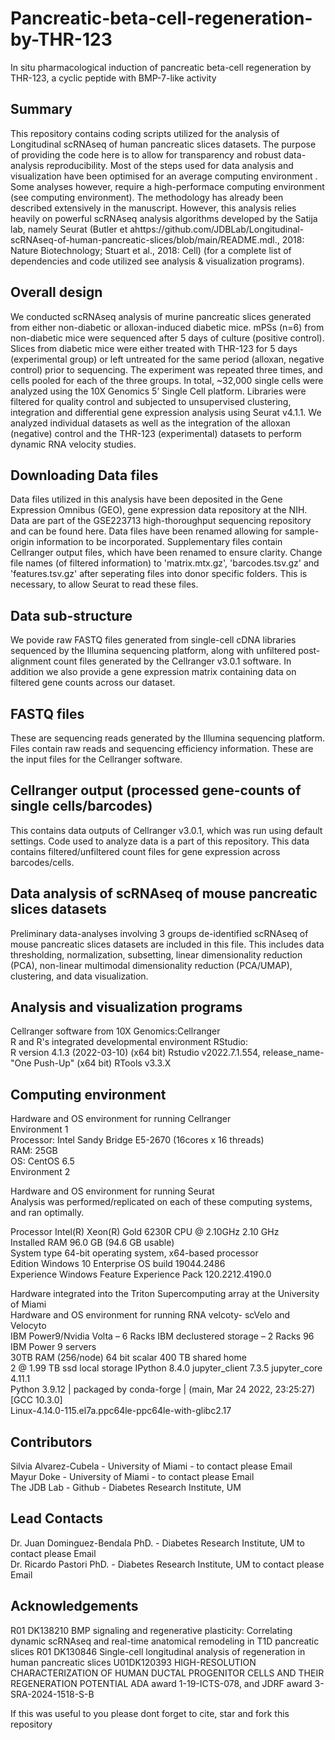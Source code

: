 # Pancreatic-beta-cell-regeneration-by-THR-123
In situ pharmacological induction of pancreatic beta-cell regeneration by THR-123, a cyclic peptide with BMP-7-like activity

Summary
--------
This repository contains coding scripts utilized for the analysis of Longitudinal scRNAseq of human pancreatic slices datasets. The purpose of providing the code here is to allow for transparency and robust data-analysis reproducibility. Most of the steps used for data analysis and visualization have been optimised for an average computing environment . Some analyses however, require a high-performace computing environment (see computing environment). The methodology has already been described extensively in the manuscript. However, this analysis relies heavily on powerful scRNAseq analysis algorithms developed by the Satija lab, namely Seurat (Butler et ahttps://github.com/JDBLab/Longitudinal-scRNAseq-of-human-pancreatic-slices/blob/main/README.mdl., 2018: Nature Biotechnology; Stuart et al., 2018: Cell) (for a complete list of dependencies and code utilized see analysis & visualization programs).

Overall design
----------------
We conducted scRNAseq analysis of murine pancreatic slices generated from either non-diabetic or alloxan-induced diabetic mice. mPSs (n=6) from non-diabetic mice were sequenced after 5 days of culture (positive control). Slices from diabetic mice were either treated with THR-123 for 5 days (experimental group) or left untreated for the same period (alloxan, negative control) prior to sequencing. The experiment was repeated three times, and cells pooled for each of the three groups. In total, ~32,000 single cells were analyzed using the 10X Genomics 5’ Single Cell platform. Libraries were filtered for quality control and subjected to unsupervised clustering, integration and differential gene expression analysis using Seurat v4.1.1. We analyzed individual datasets as well as the integration of the alloxan (negative) control and the THR-123 (experimental) datasets to perform dynamic RNA velocity studies.

Downloading Data files
-----------------------------
Data files utilized in this analysis have been deposited in the Gene Expression Omnibus (GEO), gene expression data repository at the NIH. Data are part of the GSE223713 high-thoroughput sequencing repository and can be found here. Data files have been renamed allowing for sample-origin information to be incorporated. Supplementary files contain Cellranger output files, which have been renamed to ensure clarity. Change file names (of filtered information) to 'matrix.mtx.gz', 'barcodes.tsv.gz' and 'features.tsv.gz' after seperating files into donor specific folders. This is necessary, to allow Seurat to read these files. 

Data sub-structure
------------------------
We povide raw FASTQ files generated from single-cell cDNA libraries sequenced by the Illumina sequencing platform, along with unfiltered post-alignment count files generated by the Cellranger v3.0.1 software. In addition we also provide a gene expression matrix containing data on filtered gene counts across our dataset.

FASTQ files
------------------
These are sequencing reads generated by the Illumina sequencing platform. Files contain raw reads and sequencing efficiency information. These are the input files for the Cellranger software.

Cellranger output (processed gene-counts of single cells/barcodes)
---------------------------------------------------
This contains data outputs of Cellranger v3.0.1, which was run using default settings. Code used to analyze data is a part of this repository. This data contains filtered/unfiltered count files for gene expression across barcodes/cells.

Data analysis of scRNAseq of mouse pancreatic slices datasets
----------------------------------------------------------------------------------------
Preliminary data-analyses involving 3 groups de-identified scRNAseq of mouse pancreatic slices datasets are included in this file. This includes data thresholding, normalization, subsetting, linear dimensionality reduction (PCA), non-linear multimodal dimensionality reduction (PCA/UMAP), clustering, and data visualization.

Analysis and visualization programs
--------------------------------------------
Cellranger software from 10X Genomics:Cellranger  
R and R's integrated developmental environment RStudio:     
R version 4.1.3 (2022-03-10) (x64 bit)
Rstudio v2022.7.1.554, release_name- "One Push-Up" (x64 bit)
RTools v3.3.X

Computing environment
-----------------------
Hardware and OS environment for running Cellranger    
Environment 1  
Processor: Intel Sandy Bridge E5-2670 (16cores x 16 threads)    
RAM: 25GB   
OS: CentOS 6.5    
Environment 2   

Hardware and OS environment for running Seurat     
Analysis was performed/replicated on each of these computing systems, and ran optimally.  

Processor	Intel(R) Xeon(R) Gold 6230R CPU @ 2.10GHz   2.10 GHz  
Installed RAM	96.0 GB (94.6 GB usable)  
System type	64-bit operating system, x64-based processor  
Edition	Windows 10 Enterprise 
OS build	19044.2486  
Experience	Windows Feature Experience Pack 120.2212.4190.0 

Hardware integrated into the Triton Supercomputing array at the University of Miami   
Hardware and OS environment for running RNA velcoty- scVelo and Velocyto  
IBM Power9/Nvidia Volta – 6 Racks 
IBM declustered storage – 2 Racks 
96 IBM Power 9 servers  
30TB RAM (256/node) 
64 bit scalar 
400 TB shared home  
2 @ 1.99 TB ssd local storage 
IPython             8.4.0 
jupyter_client      7.3.5 
jupyter_core        4.11.1  
Python 3.9.12 | packaged by conda-forge | (main, Mar 24 2022, 23:25:27) [GCC 10.3.0]  
Linux-4.14.0-115.el7a.ppc64le-ppc64le-with-glibc2.17  

Contributors
------------------
Silvia Alvarez-Cubela - University of Miami - to contact please Email  
Mayur Doke - University of Miami - to contact please Email  
The JDB Lab - Github - Diabetes Research Institute, UM

Lead Contacts
---------------------
Dr. Juan Dominguez-Bendala PhD. - Diabetes Research Institute, UM to contact please Email                                                                                 
Dr. Ricardo Pastori PhD. - Diabetes Research Institute, UM  to contact please Email

Acknowledgements
-------------------
R01 DK138210	BMP signaling and regenerative plasticity: Correlating dynamic scRNAseq and real-time anatomical remodeling in T1D pancreatic slices
R01 DK130846  Single-cell longitudinal analysis of regeneration in human pancreatic slices
U01DK120393   HIGH-RESOLUTION CHARACTERIZATION OF HUMAN DUCTAL PROGENITOR CELLS AND THEIR REGENERATION POTENTIAL
ADA award 1-19-ICTS-078, and JDRF award 3-SRA-2024-1518-S-B

If this was useful to you please dont forget to cite, star and fork this repository
